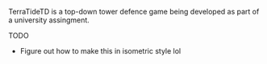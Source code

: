 TerraTideTD is a top-down tower defence game being developed as part of a university assingment.

TODO
- Figure out how to make this in isometric style lol

